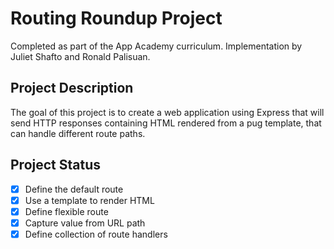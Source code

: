 # Routing Roundup Project
Completed as part of the App Academy curriculum. Implementation by Juliet Shafto and Ronald Palisuan.

## Project Description
The goal of this project is to create a web application using Express that will send HTTP responses containing HTML rendered from a pug template, that can handle different route paths.

## Project Status
- [x] Define the default route
- [x] Use a template to render HTML
- [x] Define flexible route
- [x] Capture value from URL path
- [x] Define collection of route handlers
